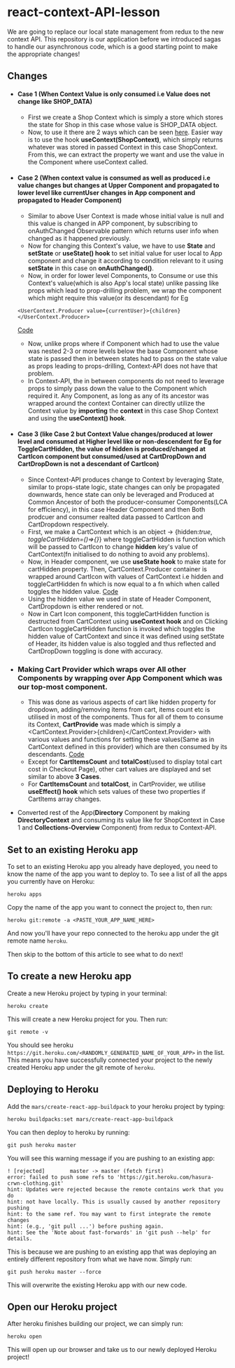 # react-context-API-lesson
We are going to replace our local state management from redux to the new context API. This repository is our application before we introduced sagas to handle our asynchronous code, which is a good starting point to make the appropriate changes!

## Changes 


- #### Case 1 (When Context Value is only consumed i.e Value does not change like SHOP_DATA)
  - First we create a Shop Context which is simply a store which stores the state for Shop in this case whose value is SHOP_DATA object.
  - Now, to use it there are 2 ways which can be seen [here](src/pages/collection/collection.component.jsx). Easier way is to use the hook **useContext(ShopContext)**, which simply returns whatever was stored in passed Context in this case ShopContext. From this, we can extract the property we want and use the value in the Component where useContext called.

- #### Case 2 (When context value is consumed as well as produced i.e value changes but changes at Upper Component and propagated to lower level like currentUser changes in App component and propagated to Header Component)
  - Similar to above User Context is made whose initial value is null and this value is changed in APP component, by subscribing to onAuthChanged Observable pattern which returns user info when changed as it happened previously.
  - Now for changing this Context's value, we have to use **State** and **setState** or **useState() hook** to set initial value for user local to App component and change it according to condition relevant to it using **setState** in this case on **onAuthChanged()**.
  - Now, in order for lower level Components, to Consume or use this Context's value(which is also App's local state) unlike passing like props which lead to prop-drilling problem, we wrap the component which might require this value(or its descendant) for Eg 
  ```
  <UserContext.Producer value={currentUser}>{children}</UserContext.Producer>
  ``` 
  [Code](src/App.js)
  - Now, unlike props where if Component which had to use the value was nested 2-3 or more levels below the base Component whose state is passed then in between states had to pass on the state value as props leading to props-drilling, Context-API does not have that problem.
  - In Context-API, the in between components do not need to leverage props to simply pass down the value to the Component which required it. Any Component, as long as any of its ancestor was wrapped around the context Container can directly utilize the Context value by **importing** the **context** in this case Shop Context and using the **useContext() hook**.

- #### Case 3 (like Case 2 but Context Value changes/produced at lower level and consumed at Higher level like or non-descendent for Eg for ToggleCartHidden, the value of hidden is produced/changed at CartIcon component but consumed/used at CartDropDown and CartDropDown is not a descendant of CartIcon)
  - Since Context-API produces change to Context by leveraging State, similar to props-state logic, state changes can only be propagated downwards, hence state can only be leveraged and Produced at Common Ancestor of both the producer-consumer Components(LCA for efficiency), in this case Header Component and then Both prodcuer and consumer realted data passed to CartIcon and CartDropdown respectively.
  - First, we make a CartContext which is an object -> {hidden:*true*, *toggleCartHidden=()=>{}*} where toggleCartHidden is function which will be passed to CartIcon to change **hidden** key's value of CartContext(fn initialised to do nothing to avoid any problems).
  - Now, in Header component, we use **useState hook** to make state for cartHidden property. Then, CartContext.Producer container is wrapped around CartIcon with values of CartContext i.e hidden and toggleCartHidden fn which is now equal to a fn which when called toggles the hidden value. [Code](https://github.com/raunak96/e-commerce_apparel_website_with_Context_API/blob/5eb493470d0ac13f3084807ef2ce1f0a24e61f32/src/components/header/header.component.jsx)
  - Using the hidden value we used in state of Header Component, CartDropdown is either rendered or not. 
  - Now in Cart Icon component, this toggleCartHidden function is destructed from CartContext using **useContext hook** and on Clicking CartIcon toggleCartHidden function is invoked which toggles the hidden value of CartContext and since it was defined using setState of Header, its hidden value is also toggled and thus reflected and CartDropDown toggling is done with accuracy.

- ### Making Cart Provider which wraps over All other Components by wrapping over App Component which was our top-most component.
  - This was done as various aspects of cart like hidden property for dropdown, adding/removing items from cart, items count etc is utilised in most of the components. Thus for all of them to consume its Context, **CartProvide** was made which is simply a <CartContext.Provider>{children}</CartContext.Provider> with various values and functions for setting these values(Same as in CartContext defined in this provider) which are then consumed by its descendants. [Code](src/context-api-providers/cart/cart.provider.jsx)
  - Except for **CartItemsCount** and **totalCost**(used to display total cart cost in Checkout Page), other cart values are displayed and set similar to above **3 Cases**.
  - For **CartItemsCount** and **totalCost**, in CartProvider, we utilise **useEffect() hook** which sets values of these two properties if CartItems array changes.

- Converted rest of the App(**Directory** Component by making **DirectoryContext** and consuming its value like for ShopContext in Case 1 and **Collections-Overview** Component) from redux to Context-API.
  
## Set to an existing Heroku app

To set to an existing Heroku app you already have deployed, you need to know the name of the app you want to deploy to. To see a list of all the apps you currently have on Heroku:

```
heroku apps
```

Copy the name of the app you want to connect the project to, then run:

```
heroku git:remote -a <PASTE_YOUR_APP_NAME_HERE>
```

And now you'll have your repo connected to the heroku app under the git remote name `heroku`.

Then skip to the bottom of this article to see what to do next!


## To create a new Heroku app

Create a new Heroku project by typing in your terminal:

```
heroku create
```

This will create a new Heroku project for you. Then run:

```
git remote -v
```

You should see heroku `https://git.heroku.com/<RANDOMLY_GENERATED_NAME_OF_YOUR_APP>` in the list. This means you have successfully connected your project to the newly created Heroku app under the git remote of `heroku`.


## Deploying to Heroku

Add the `mars/create-react-app-buildpack` to your heroku project by typing:

```
heroku buildpacks:set mars/create-react-app-buildpack
```

You can then deploy to heroku by running:

```
git push heroku master
```

You will see this warning message if you are pushing to an existing app:

```
! [rejected]        master -> master (fetch first)
error: failed to push some refs to 'https://git.heroku.com/hasura-crwn-clothing.git'
hint: Updates were rejected because the remote contains work that you do
hint: not have locally. This is usually caused by another repository pushing
hint: to the same ref. You may want to first integrate the remote changes
hint: (e.g., 'git pull ...') before pushing again.
hint: See the 'Note about fast-forwards' in 'git push --help' for details.
```

This is because we are pushing to an existing app that was deploying an entirely different repository from what we have now. Simply run:

```
git push heroku master --force
```

This will overwrite the existing Heroku app with our new code.


## Open our Heroku project

After heroku finishes building our project, we can simply run:

```
heroku open
```

This will open up our browser and take us to our newly deployed Heroku project!
